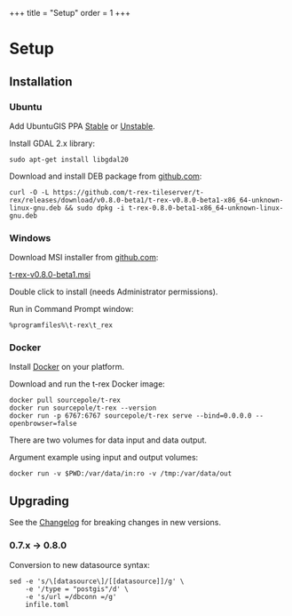 +++
title = "Setup"
order = 1
+++

Setup
=====

Installation
------------

<div class="vtab">

### Ubuntu

Add UbuntuGIS PPA [Stable](https://launchpad.net/~ubuntugis/+archive/ubuntu/ppa) or [Unstable](https://launchpad.net/~ubuntugis/+archive/ubuntu/ubuntugis-unstable).

Install GDAL 2.x library:
```
sudo apt-get install libgdal20
```

Download and install DEB package from [github.com](https://github.com/t-rex-tileserver/t-rex/releases/latest):

```
curl -O -L https://github.com/t-rex-tileserver/t-rex/releases/download/v0.8.0-beta1/t-rex-v0.8.0-beta1-x86_64-unknown-linux-gnu.deb && sudo dpkg -i t-rex-0.8.0-beta1-x86_64-unknown-linux-gnu.deb
```

</div><div class="vtab">

### Windows

Download MSI installer from [github.com](https://github.com/t-rex-tileserver/t-rex/releases/latest):

[t-rex-v0.8.0-beta1.msi](https://github.com/t-rex-tileserver/t-rex/releases/download/v0.8.0-beta1/t-rex-v0.8.0-beta1.msi)

Double click to install (needs Administrator permissions).

Run in Command Prompt window:

```
%programfiles%\t-rex\t_rex
```

</div><div class="vtab">

### Docker

Install [Docker](https://www.docker.com/community-edition#/download) on your platform.

Download and run the t-rex Docker image:
```
docker pull sourcepole/t-rex
docker run sourcepole/t-rex --version
docker run -p 6767:6767 sourcepole/t-rex serve --bind=0.0.0.0 --openbrowser=false
```

There are two volumes for data input and data output.

Argument example using input and output volumes:

`docker run -v $PWD:/var/data/in:ro -v /tmp:/var/data/out`

</div>


Upgrading
---------

See the [Changelog](https://github.com/t-rex-tileserver/t-rex/blob/master/CHANGELOG.md) for breaking changes in new versions.

### 0.7.x -> 0.8.0

Conversion to new datasource syntax:
```
sed -e 's/\[datasource\]/[[datasource]]/g' \
    -e '/type = "postgis"/d' \
    -e 's/url =/dbconn =/g'
    infile.toml
```
